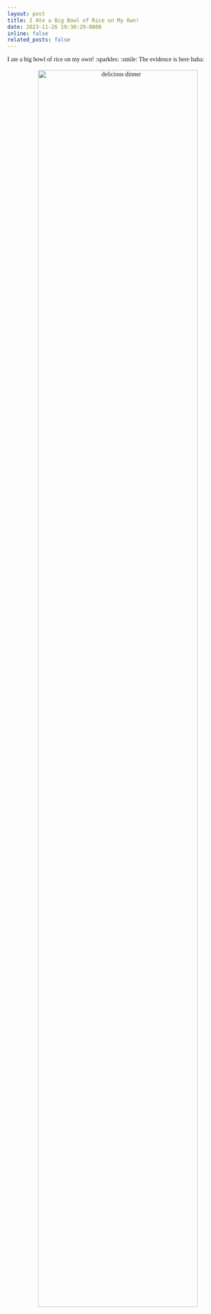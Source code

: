 ```yaml
---
layout: post
title: I Ate a Big Bowl of Rice on My Own!
date: 2023-11-26 19:30:29-0800
inline: false
related_posts: false
---
```


<font face="Consolas">
I ate a big bowl of rice on my own! :sparkles: :smile: 
The evidence is here haha:
<br>
<br>

<div style="text-align:center;">
    <img src="../../assets/img/dinner_egg_tomatoes.jpg" alt="delicious dinner" width="85%" height="auto">
</div>

</font>